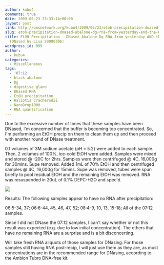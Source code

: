 ```yaml
---
author: kubu4
comments: true
date: 2009-06-23 23:33:14+00:00
layout: post
link: http://onsnetwork.org/kubu4/2009/06/23/etoh-precipitation-dnased-abalone-dg-rna-from-yesterday-and-the-0712-set-dnased-by-lisa-20090306/
slug: etoh-precipitation-dnased-abalone-dg-rna-from-yesterday-and-the-0712-set-dnased-by-lisa-20090306
title: EtOH Precipitation - DNased Abalone Dg RNA from yesterday AND the 07:12 set
  (DNased by Lisa 20090306)
wordpress_id: 999
author:
  - kubu4
categories:
  - Miscellaneous
tags:
  - '07:12'
  - black abalone
  - Dg
  - digestive gland
  - DNased RNA
  - EtOH precipitation
  - Haliotis cracherodii
  - NanoDrop1000
  - RNA quantification
---
```


Due to the excessive number of times that these samples have been DNased, I'm concerned that the buffer is becoming too concentrated. So, I'm performing an EtOH precip on them to clean them up and then proceed with another round of DNase treatment.

0.1 volumes of 3M sodium acetate (pH = 5.2) were added to each sample. Then, 2 volumes of 100%, ice-cold EtOH were added. Samples were mixed and stored @ -20C for 2hrs. Samples were then centrifuged @ 4C, 16,000g for 30mins. Supe removed. Added 1mL of 70% EtOH and then centrifuged samples @ 4C, 16,000g for 15mins. Supe was removed, tubes were spun briefly to pool residual EtOH and the remaining EtOH was removed. RNA was resuspended in 20uL of 0.1% DEPC-H2O and spec'd.

![](http://eagle.fish.washington.edu/Arabidopsis/RNA%20Spec%20Readings/20090623%20RNA%20SJW.jpg)

Results: The following samples appear to have no RNA after precipitation:

06:5-34, 37; 06:6-44, 45, 46, 47, 52; 08:4-9, 10, 13, 15-18; All of the 07:12 samples.

Since I did not DNase the 07:12 samples, I can't say whether or not this result was expected (e.g. due to low initial concentration). The others that have no remaining RNA are a surprise and is a bit disconcerting.

Will take fresh RNA aliquots of those samples for DNasing. For those samples still having RNA post-recip, I will just use them as they are, as most concentrations are in the recommended range for DNasing, according to the Ambion Tubro DNA-free kit.
